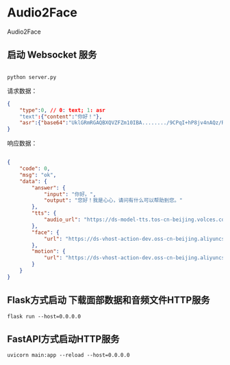 # Audio2Face
Audio2Face

## 启动 Websocket 服务

```

python server.py

```
请求数据：

```json
{
    "type":0, // 0: text; 1: asr
    "text":{"content":"你好！"},
    "asr":{"base64":"UklGRmRGAQBXQVZFZm10IBA......../9CPqI+hP8jv4nAQz/R/s=","format":"wav"}
}
```

响应数据：

```json

{
    "code": 0,
    "msg": "ok",
    "data": {
        "answer": {
            "input": "你好。",
            "output": "您好！我是心心，请问有什么可以帮助到您。"
        },
        "tts": {
            "audio_url": "https://ds-model-tts.tos-cn-beijing.volces.com/temp/169344792907574024.wav"
        },
        "face": {
            "url": "https://ds-vhost-action-dev.oss-cn-beijing.aliyuncs.com/mouth/c9973b68-0969-45f8-a44c-34745b8443c4.json"
        },
        "motion": {
            "url": "https://ds-vhost-action-dev.oss-cn-beijing.aliyuncs.com/169344792907574024.bin"
        }
    }
}

```


## Flask方式启动 下载面部数据和音频文件HTTP服务

```shell
flask run --host=0.0.0.0
```


## FastAPI方式启动HTTP服务

```shell
uvicorn main:app --reload --host=0.0.0.0
```
````